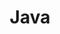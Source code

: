 ---
layout: post-list
title: Java
sidebar_sort_order: 1
is_sub_menu: true

main_category: Cording-Test
category: Java
sort_by: newest

permalink: /coding-test/java
---